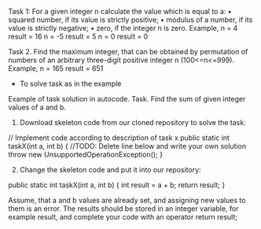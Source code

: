 Task 1:
For a given integer n calculate the value which is equal to a:
• squared number, if its value is strictly positive;
• modulus of a number, if its value is strictly negative;
• zero, if the integer n is zero.
Example,
n = 4 result = 16
n = -5 result = 5
n = 0 result = 0

Task 2.
Find the maximum integer, that can be obtained by permutation of
numbers of an arbitrary three-digit positive integer n (100<=n<=999).
Example,
n = 165 result = 651

* To solve task as in the example

Example of task solution in autocode.
Task. Find the sum of given integer values of a and b.
1. Download skeleton code from our cloned repository to solve the task:

// Implement code according to description of task x
public static int taskX(int a, int b) {
    //TODO: Delete line below and write your own solution
    throw new UnsupportedOperationException();
}

2. Change the skeleton code and put it into our repository:

public static int taskX(int a, int b) {
    int result = a + b;
    return result;
}

Assume, that a and b values are already set, and assigning new values to them is an error.
The results should be stored in an integer variable, for example result, and complete your code with
an operator return result;